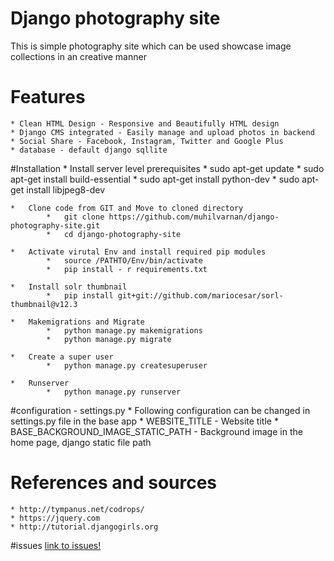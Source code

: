 # Django photography site
   This  is simple photography site which can be used showcase image collections in an creative manner

# Features
	* Clean HTML Design - Responsive and Beautifully HTML design
	* Django CMS integrated - Easily manage and upload photos in backend
	* Social Share - Facebook, Instagram, Twitter and Google Plus
	* database - default django sqllite

#Installation
	* 	Install server level prerequisites
			*	sudo apt-get update
			*	sudo apt-get install build-essential
			* 	sudo apt-get install python-dev
			*	sudo apt-get install libjpeg8-dev
	
	* 	Clone code from GIT and Move to cloned directory
			* 	git clone https://github.com/muhilvarnan/django-photography-site.git
			*	cd django-photography-site 

	*	Activate virutal Env and install required pip modules
			* 	source /PATHTO/Env/bin/activate
			*	pip install - r requirements.txt

	*	Install solr thumbnail 
			*	pip install git+git://github.com/mariocesar/sorl-thumbnail@v12.3

	*	Makemigrations and Migrate
			*	python manage.py makemigrations
			*	python manage.py migrate

	* 	Create a super user
			*	python manage.py createsuperuser
	
	*	Runserver 
			* 	python manage.py runserver

#configuration - settings.py
	* Following configuration can be changed in settings.py file in the base app
		*	WEBSITE_TITLE - Website title 
		* 	BASE_BACKGROUND_IMAGE_STATIC_PATH - Background image in the home page, django static file path

# References and sources
	* http://tympanus.net/codrops/
	* https://jquery.com
	* http://tutorial.djangogirls.org

#issues
	[link to issues!](issues)